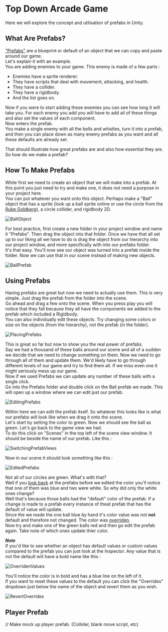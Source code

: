 # Top Down Arcade Game

Here we will explore the concept and utilisation of prefabs in Unity.

## What Are Prefabs?

["Prefabs"](https://docs.unity3d.com/Manual/Prefabs.html) are a blueprint or default of an object that we can copy and paste around our game.\
Let's explain it with an example.\
You are adding enemies to your game. This enemy is made of a few parts :

* Enemies have a sprite renderer.
* They have scripts that deal with movement, attacking, and health.
* They have a collider.
* They have a rigidbody.
* And the list goes on.

Now if you were to start adding these enemies you can see how long it will take you. For each enemy you add you will have to add all of these things and also set the values of each component.\
Now enters the prefab.\
You make a single enemy with all the bells and whistles, turn it into a prefab, and then you can place down as many enemy prefabs as you want and all these defaults are already set.

That should illustrate how great prefabs are and also how essential they are.\
So how do we make a prefab?

## How To Make Prefabs

While first we need to create an object that we will make into a prefab. At this point you just need to try and make one, it does not need a purpose in your project here.\
You can put whatever you want onto this object. Perhaps make a "Ball" object that has a sprite (look up a ball sprite online or use the circle from the [Rube Goldberg](../1%20Rube%20Goldberg%20Machine/Assets/WhiteCircle.png)), a circle collider, and rigidbody 2D.

![BallObject](Images/BallObject.JPG)

For best practice, first create a new folder in your project window and name it "Prefabs". Then drag the object into that folder.
Once we have that all set up to our liking all we have to do is drag the object from our hierarchy into our project window, and more specifically with into our prefabs folder.\
It's that easy. You'll now see our object was turned into a prefab inside the folder. Now we can use that in our scene instead of making new objects.

![BallPrefab](Images/BallPrefab.JPG)

## Using Prefabs

Having prefabs are great but now we need to actually use them. This is very simple. Just drag the prefab from the folder into the scene.\
Go ahead and drag a few onto the scene. When you press play you will notice that they fall because they all have the components we added to the prefab which included a Rigidbody.\
You can also individually edit these objects. Try changing some colors or size on the objects (from the hierarchy), not the prefab (in the folder).

![PlacingPrefabs](Images/PlacingPrefabs.JPG)

This is great so far but now to show you the real power of prefabs.\
Say we had a thousand of these balls around our scene and all of a sudden we decide that we need to change something on them. Now we need to go through all of them and update them. We'd likely have to go through different levels of our game and try to find them all. If we miss even one it might seriously mess up our game.\
Now if we used Prefabs we can update any number of these balls with a single click.\
Go into the Prefabs folder and double click on the Ball prefab we made. This will open up a window where we can edit just our prefab.

![EditingPrefabs](Images/EditingPrefabs.JPG)

Within here we can edit the prefab itself. So whatever this looks like is what our prefabs will look like when we drag it onto the scene.\
Let's start by setting the color to green. Now we should see the ball as green. Let's go back to the game view we had.\
To do this click on "Scenes" in the top left of the scene view window. It should be beside the name of our prefab. Like this :

![SwitchingPrefabViews](Images/SwitchingPrefabViews.JPG)

Now in our scene it should look something like this :

![EditedPrefabs](Images/EditedPrefabs.JPG)

Not all of our circles are green. What's with that?\
Well if you [look back](#using-prefabs) at the prefabs before we edited the color you'll notice that one of them was blue and two were white. So why did only the white ones change?\
Well that's because those balls had the "default" color of the prefab. If a change is made to a prefab every instance of theat prefab that has the default of value will update.\
Since the we made the one ball blue by hand it's color value was not **not** default and therefore not changed. The color was [overriden](https://docs.unity3d.com/Manual/PrefabInstanceOverrides.html).\
Now try and make one of the green balls red and then go edit the prefab again. Take note of which ones update thier color.

***Note***\
If you'd like to see whether an object has default values or custom values compared to the prefab you can just look at the Inspector. Any value that is not the default will have a bold name like this :

![OverridenValues](Images/OverridenValues.JPG)

You'll notice the color is in bold and has a blue line on the left of it.\
If you want to reset these values to the default you can click the "Overrides" dropdown just below the name of the object and revert them as you wish.

![RevertOverrides](Images/RevertOverrides.JPG)

## Player Prefab

// Make mock up player prefab. (Collider, blank move script, etc)